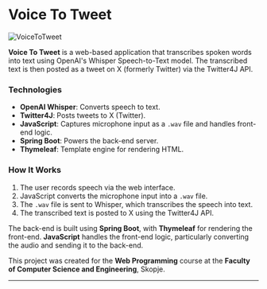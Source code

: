 # Voice To Tweet

![VoiceToTweet](https://github.com/user-attachments/assets/e11859d7-4522-49a1-add2-38beb844672d)

**Voice To Tweet** is a web-based application that transcribes spoken words into text using OpenAI's Whisper Speech-to-Text model. The transcribed text is then posted as a tweet on X (formerly Twitter) via the Twitter4J API.

### Technologies

- **OpenAI Whisper**: Converts speech to text.
- **Twitter4J**: Posts tweets to X (Twitter).
- **JavaScript**: Captures microphone input as a `.wav` file and handles front-end logic.
- **Spring Boot**: Powers the back-end server.
- **Thymeleaf**: Template engine for rendering HTML.

### How It Works

1. The user records speech via the web interface.
2. JavaScript converts the microphone input into a `.wav` file.
3. The `.wav` file is sent to Whisper, which transcribes the speech into text.
4. The transcribed text is posted to X using the Twitter4J API.

The back-end is built using **Spring Boot**, with **Thymeleaf** for rendering the front-end. **JavaScript** handles the front-end logic, particularly converting the audio and sending it to the back-end.

This project was created for the **Web Programming** course at the **Faculty of Computer Science and Engineering**, Skopje.

---
